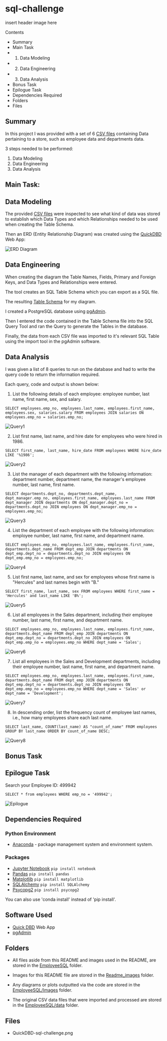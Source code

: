 # sql-challenge

insert header image here

Contents
* Summary
* Main Task
* 1. Data Modeling
* 2. Data Engineering
* 3. Data Analysis
* Bonus Task
* Epilogue Task
* Dependencies Required
* Folders
* Files


## Summary
In this project I was provided with a set of 6 [CSV files](EmployeeSQL/data) containing Data pertaining to a store, such as employee data and departments data.

3 steps needed to be performed:
1. Data Modeling
2. Data Engineering
3. Data Analysis

## Main Task:

## Data Modeling
The provided [CSV files](EmployeeSQL/data) were inspected to see what kind of data was stored to establish which Data Types and which Relationships needed to be used when creating the Table Schema.

Then an ERD (Entity Relationship Diagram) was created using the [QuickDBD](https://www.quickdatabasediagrams.com/) Web App:


![ERD Diagram](EmployeeSQL/Images/QuickDBD-sql-challenge.png)

## Data Engineering
When creating the diagram the Table Names, Fields, Primary and Foreign Keys, and Data Types and Relationships were entered.

The tool creates an SQL Table Schema which you can export as a SQL file.

The resulting [Table Schema](EmployeeSQL/QuickDBD-sql-challenge.sql) for my diagram.


I created a PostgreSQL database using [pgAdmin](https://www.pgadmin.org/).

Then I entered the code contained in the Table Schema file into the SQL Query Tool and ran the Query to generate the Tables in the database.

Finally, the data from each CSV file was imported to it's relevant SQL Table using the import tool in the pgAdmin software. 

## Data Analysis

I was given a list of 8 queries to run on the database and had to write the query code to return the information required.

Each query, code and output is shown below:

1. List the following details of each employee: employee number, last name, first name, sex, and salary.

`SELECT employees.emp_no, employees.last_name, employees.first_name, employees.sex, salaries.salary
FROM employees
JOIN salaries
ON employees.emp_no = salaries.emp_no;`

![Query1](EmployeeSQL/Images/Query1.PNG)

2. List first name, last name, and hire date for employees who were hired in 1986.

`SELECT first_name, last_name, hire_date
FROM employees
WHERE hire_date LIKE '%1986';`

![Query2](EmployeeSQL/Images/Query2.PNG)

3. List the manager of each department with the following information: department number, department name, the manager's employee number, last name, first name.

`SELECT departments.dept_no, departments.dept_name, dept_manager.emp_no, employees.first_name, employees.last_name
FROM dept_manager
JOIN departments
ON dept_manager.dept_no = departments.dept_no
JOIN employees
ON dept_manager.emp_no = employees.emp_no;`

![Query3](EmployeeSQL/Images/Query3.PNG)

4. List the department of each employee with the following information: employee number, last name, first name, and department name.

`SELECT employees.emp_no, employees.last_name, employees.first_name, departments.dept_name
FROM dept_emp
JOIN departments
ON dept_emp.dept_no = departments.dept_no
JOIN employees
ON dept_emp.emp_no = employees.emp_no;`

![Query4](EmployeeSQL/Images/Query4.PNG)


5. List first name, last name, and sex for employees whose first name is "Hercules" and last names begin with "B."

`SELECT first_name, last_name, sex
FROM employees
WHERE first_name = 'Hercules' and last_name LIKE 'B%';`

![Query5](EmployeeSQL/Images/Query5.PNG)


6. List all employees in the Sales department, including their employee number, last name, first name, and department name.

`SELECT employees.emp_no, employees.last_name, employees.first_name, departments.dept_name
FROM dept_emp
JOIN departments
ON dept_emp.dept_no = departments.dept_no
JOIN employees
ON dept_emp.emp_no = employees.emp_no
WHERE dept_name = 'Sales';`

![Query6](EmployeeSQL/Images/Query6.PNG)

7. List all employees in the Sales and Development departments, including their employee number, last name, first name, and department name.

`SELECT employees.emp_no, employees.last_name, employees.first_name, departments.dept_name
FROM dept_emp
JOIN departments
ON dept_emp.dept_no = departments.dept_no
JOIN employees
ON dept_emp.emp_no = employees.emp_no
WHERE dept_name = 'Sales' or dept_name = 'Development';`

![Query7](EmployeeSQL/Images/Query7.PNG)


8. In descending order, list the frequency count of employee last names, i.e., how many employees share each last name.

`SELECT last_name, COUNT(last_name) AS "count_of_name"
FROM employees
GROUP BY last_name
ORDER BY count_of_name DESC;`

![Query8](EmployeeSQL/Images/Query8.PNG)

## Bonus Task



## Epilogue Task
Search your Employee ID: 499942

`SELECT * from employees
WHERE emp_no = '499942';`

![Epilogue](EmployeeSQL/Images/Epilogue.PNG)


## Dependencies Required
### Python Environment
* [Anaconda](https://www.anaconda.com/) - package management system and environment system.

### Packages
* [Jupyter Notebook](https://jupyter.org/) `pip install notebook`
* [Pandas](https://pypi.org/project/pandas/) `pip install pandas`
* [Matplotlib](https://pypi.org/project/matplotlib/) `pip install matplotlib`
* [SQLAlchemy](https://pypi.org/project/SQLAlchemy/) `pip install SQLAlchemy`
* [Psycopg2](https://pypi.org/project/psycopg2/) `pip install psycopg2`

You can also use 'conda install' instead of 'pip install'.

## Software Used
* [Quick DBD](https://www.quickdatabasediagrams.com/) Web App
* [pgAdmin](https://www.pgadmin.org/)



## Folders
* All files aside from this README and images used in the README, are stored in the [EmployeeSQL](EmployeeSQL) folder.

* Images for this README file are stored in the [Readme_images](Readme_images/) folder.

* Any diagrams or plots outputted via the code are stored in the [EmployeeSQL/Images](EmployeeSQL/images) folder.

* The original CSV data files that were imported and processed are stored in the [EmployeeSQL/data](EmployeeSQL/data) folder.

## Files



* QuickDBD-sql-challenge.png






